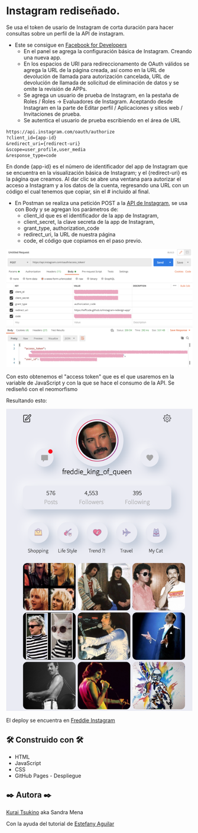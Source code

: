 # Instagram rediseñado.

Se usa el token de usario de Instagram de corta duración para hacer consultas sobre un perfil de la API de instagram.

* Este se consigue en [Facebook for Developers](https://developers.facebook.com)
    * En el panel se agrega la configuración básica de Instagram. Creando una nueva app.
    * En los espacios de URI para redireccionamento de OAuth válidos se agrega la URL de la página creada, así como en la URL de devolución de llamada para autorización cancelada, URL de devolución de llamada de solicitud de eliminación de datos y se omite la revisión de APPs.
    * Se agrega un usuario de prueba de Instagram, en la pestaña de Roles / Roles -> Evaluadores de Instagram. Aceptando desde Instagram en la parte de Editar perfil / Aplicaciones y sitios web / Invitaciones de prueba.
    * Se autentica el usuario de prueba escribiendo en el área de URL
 ```
https://api.instagram.com/oauth/authorize
?client_id={app-id}
&redirect_uri={redirect-uri}
&scope=user_profile,user_media
&response_type=code
```
En donde {app-id} es el número de identificador del app de Instagram que se encuentra en la visualización básica de Instagram; y el {redirect-uri} es la página que creamos.
Al dar clic se abre una ventana para autorizar el acceso a Instagram y a los datos de la cuenta, regresando una URL con un código el cual tenemos que copiar, sin el # incluido al final.

* En Postman se realiza una petición POST a la [API de Instagram](https://api.instagram.com/oauth/access_token), se usa con Body y se agregan los parámetros de:
    * client_id que es el identificador de la app de Instagram,
    * client_secret, la clave secreta de la app de Instagram,
    * grant_type, authorization_code
    * redirect_uri, la URL de nuestra página
    * code, el código que copiamos en el paso previo.

<img src="Postman.png">

Con esto obtenemos el "access token" que es el que usaremos en la variable de JavaScript y con la que se hace el consumo de la API.
Se rediseñó con el neomorfismo

Resultando esto:

<img src="img.png">

El deploy se encuentra en [Freddie Instagram](https://kuraitsukino.github.io/instagram-redesign-app/)

## 🛠 Construido con 🛠

* HTML
* JavaScript
* CSS
* GitHub Pages - Despliegue

## ✒️ Autora ✒️

[Kurai Tsukino](https://github.com/KuraiTsukino) aka Sandra Mena

Con la ayuda del tutorial de [Estefany Aguilar](https://platzi.com/blog/rediseno-instagram-api-animaciones/)
